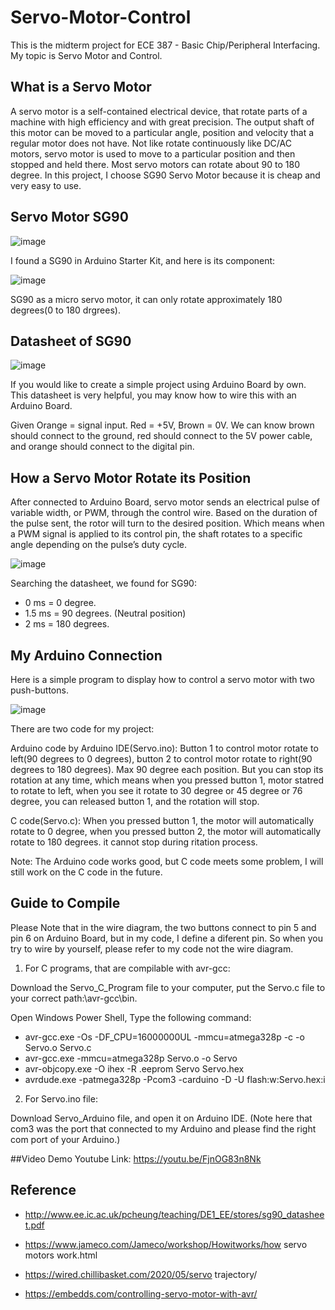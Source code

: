 # Servo-Motor-Control
This is the midterm project for ECE 387 - Basic Chip/Peripheral Interfacing. My topic is Servo Motor and Control. 
## What is a Servo Motor
A servo motor is a self-contained electrical device, that rotate parts of a machine with high efficiency and with great precision. The output shaft of this motor can be moved to a particular angle, position and velocity that a regular motor does not have. Not like rotate continuously like DC/AC motors, servo motor is used to move to a particular position and then stopped and held there. Most servo motors can rotate about 90 to 180 degree. In this project, I choose SG90 Servo Motor because it is cheap and very easy to use. 
## Servo Motor SG90
![image](https://user-images.githubusercontent.com/98714679/162656191-089c8173-14a3-440d-9e0b-5d8811a9b20b.png)

I found a SG90 in Arduino Starter Kit, and here is its component:

![image](https://user-images.githubusercontent.com/98714679/162656402-46175482-bad5-4120-a1fe-1748e845e066.png)

SG90 as a micro servo motor, it can only rotate approximately 180 degrees(0 to 180 drgrees).

## Datasheet of SG90

![image](https://user-images.githubusercontent.com/98714679/162656725-45bea092-9e21-40bd-b867-c607d5e09384.png)

If you would like to create a simple project using Arduino Board by own. This datasheet is very helpful, you may know how to wire this with an Arduino Board. 

Given Orange = signal 
input. Red = +5V, Brown = 0V. We can know brown should connect to the ground, red 
should connect to the 5V power cable, and orange should connect to the digital pin.

## How a Servo Motor Rotate its Position
After connected to Arduino Board, servo motor sends an electrical pulse of variable width, or PWM, through the control wire.
Based on the duration of the pulse sent, the rotor will turn to the desired position. Which means when a PWM signal is applied to its control pin, the shaft rotates to a specific angle depending on the pulse’s duty cycle.

![image](https://user-images.githubusercontent.com/98714679/162657817-4228fcde-6cf2-414f-bed2-b11431128c22.png)

Searching the datasheet, we found for SG90:

- 0 ms = 0 degree.
- 1.5 ms = 90 degrees. (Neutral position)
- 2 ms = 180 degrees.

## My Arduino Connection
Here is a simple program to display how to control a servo motor with two push-buttons. 

![image](https://user-images.githubusercontent.com/98714679/162658856-80f03c51-9d93-4b07-9844-fe5e94e69f6d.png)

There are two code for my project: 

Arduino code by Arduino IDE(Servo.ino): Button 1 to control motor rotate to left(90 degrees to 0 degrees), button 2 to control motor rotate to right(90 degrees to 180 degrees). Max 90 degree each position. But you can stop its rotation at any time, which means when you pressed button 1, motor statred to rotate to left, when you see it rotate to 30 degree or 45 degree or 76 degree, you can released button 1, and the rotation will stop. 

C code(Servo.c): When you pressed button 1, the motor will automatically rotate to 0 degree, when you pressed button 2, the motor will automatically rotate to 180 degrees. it cannot stop during ritation process. 

Note: The Arduino code works good, but C code meets some problem, I will still work on the C code in the future. 

## Guide to Compile
Please Note that in the wire diagram, the two buttons connect to pin 5 and pin 6 on Arduino Board, but in my code, I define a diferent pin. So when you try to wire by yourself, please refer to my code not the wire diagram. 
1. For C programs, that are compilable with avr-gcc:

Download the Servo_C_Program file to your computer, put the Servo.c file to your correct path:\avr-gcc\bin.

Open Windows Power Shell, Type the following command:
- avr-gcc.exe -Os -DF_CPU=16000000UL -mmcu=atmega328p -c -o Servo.o Servo.c
- avr-gcc.exe -mmcu=atmega328p Servo.o -o Servo
- avr-objcopy.exe -O ihex -R .eeprom Servo Servo.hex
- avrdude.exe -patmega328p -Pcom3 -carduino -D -U flash:w:Servo.hex:i

2. For Servo.ino file:

Download Servo_Arduino file, and open it on Arduino IDE. 
(Note here that com3 was the port that connected to my Arduino and please find the right com port of your Arduino.)

##Video Demo
Youtube Link: https://youtu.be/FjnOG83n8Nk

## Reference
- http://www.ee.ic.ac.uk/pcheung/teaching/DE1_EE/stores/sg90_datasheet.pdf

- https://www.jameco.com/Jameco/workshop/Howitworks/how servo motors work.html

- https://wired.chillibasket.com/2020/05/servo trajectory/

- https://embedds.com/controlling-servo-motor-with-avr/
